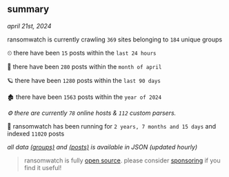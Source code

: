 
## summary
_april 21st, 2024_

ransomwatch is currently crawling `369` sites belonging to `184` unique groups

⏲ there have been `15` posts within the `last 24 hours`

🦈 there have been `280` posts within the `month of april`

🪐 there have been `1280` posts within the `last 90 days`

🏚 there have been `1563` posts within the `year of 2024`

_⚙️ there are currently `78` online hosts & `112` custom parsers._

🦕 ransomwatch has been running for `2 years, 7 months and 15 days` and indexed `11020` posts

_all data  [(groups)](http://ransomwhat.telemetry.ltd/groups) and [(posts)](http://ransomwhat.telemetry.ltd/posts) is available in JSON (updated hourly)_

> ransomwatch is fully [open source](https://github.com/joshhighet/ransomwatch#ransomwatch--). please consider [sponsoring](https://github.com/sponsors/joshhighet) if you find it useful!
